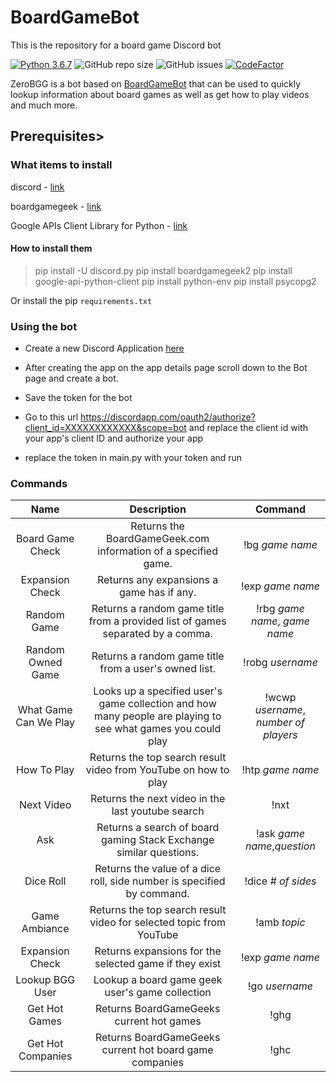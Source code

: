 # BoardGameBot

This is the repository for a board game Discord bot

[![Python 3.6.7](https://img.shields.io/badge/python-3.6.7-blue.svg)](https://www.python.org/downloads/release/python-360/)  ![GitHub repo size](https://img.shields.io/github/repo-size/HedonisticDrive/ZeroBGG.svg) ![GitHub issues](https://img.shields.io/github/issues-raw/HedonisticDrive/ZeroBGG.svg)
[![CodeFactor](https://www.codefactor.io/repository/github/hedonisticdrive/zerobgg/badge)](https://www.codefactor.io/repository/github/hedonisticdrive/zerobgg)

ZeroBGG is a bot based on [BoardGameBot](https://github.com/matta174/BoardGameBot) that can be used to quickly lookup information about board games as well as get how to play videos and much more.

## Prerequisites>

### What items to install

discord - [link](https://github.com/Rapptz/discord.py)

boardgamegeek - [link](https://github.com/lcosmin/boardgamegeek)

Google APIs Client Library for Python - [link](https://developers.google.com/api-client-library/python/start/installation)


#### How to install them

>pip install -U discord.py
>pip install boardgamegeek2
>pip install google-api-python-client
>pip install python-env
>pip install psycopg2

Or install the pip `requirements.txt`

### Using the bot

* Create a new Discord Application [here](https://discordapp.com/developers/applications/)

* After creating the app on the app details page scroll down to the Bot page and create a bot.

* Save the token for the bot

* Go to this url https://discordapp.com/oauth2/authorize?client_id=XXXXXXXXXXXX&scope=bot and replace the client id with your app's client ID and authorize your app

* replace the token in main.py with your token and run

### Commands

| Name        | Description           | Command  |
| :-------------: |:-------------:| :-----:|
| Board Game Check      | Returns the BoardGameGeek.com  information of a specified game. | !bg *game name* |
| Expansion Check| Returns any expansions a game has if any. | !exp *game name* |
| Random Game     | Returns a random game title from a provided list of games separated by a comma.   |   !rbg *game name*, *game name* |
| Random Owned Game | Returns a random game title from a user's owned list.  | !robg *username*|
| What Game Can We Play | Looks up a specified user's game collection and how many people are playing to see what games you could play |!wcwp *username*, *number of players*|
| How To Play | Returns the top search result video from YouTube on how to play |  !htp *game name* |
| Next Video | Returns the next video in the last youtube search | !nxt |
| Ask | Returns a search of board gaming Stack Exchange similar questions.  |!ask *game name*,*question* |
| Dice Roll | Returns the value of a dice roll, side number is specified by command. | !dice *# of sides* |
| Game Ambiance | Returns the top search result video for selected topic from YouTube | !amb *topic* |
| Expansion Check | Returns expansions for the selected game if they exist | !exp *game name* |
| Lookup BGG User| Lookup a board game geek user's game collection  | !go *username* |
| Get Hot Games | Returns BoardGameGeeks current hot games | !ghg |
| Get Hot Companies | Returns BoardGameGeeks current hot board game companies | !ghc |